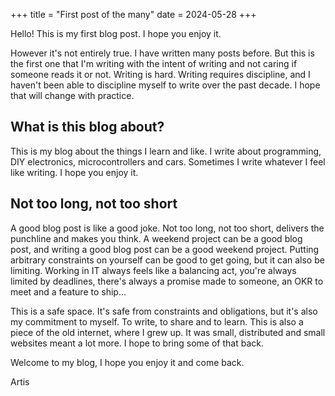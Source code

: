 +++
title = "First post of the many"
date = 2024-05-28
+++

Hello! This is my first blog post. I hope you enjoy it. 

However it's not entirely true. I have written many posts before. But this is the first one that I'm writing with the intent of writing and not caring if someone reads it or not. Writing is hard. Writing requires discipline, and I haven't been able to discipline myself to write over the past decade. I hope that will change with practice.

## What is this blog about?

This is my blog about the things I learn and like. I write about programming, DIY electronics, microcontrollers and cars. Sometimes I write whatever I feel like writing. I hope you enjoy it. 

## Not too long, not too short

A good blog post is like a good joke. Not too long, not too short, delivers the punchline and makes you think. A weekend project can be a good blog post, and writing a good blog post can be a good weekend project. Putting arbitrary constraints on yourself can be good to get going, but it can also be limiting. Working in IT always feels like a balancing act, you're always limited by deadlines, there's always a promise made to someone, an OKR to meet and a feature to ship...

This is a safe space. It's safe from constraints and obligations, but it's also my commitment to myself. To write, to share and to learn. This is also a piece of the old internet, where I grew up. It was small, distributed and small websites meant a lot more. I hope to bring some of that back.

Welcome to my blog, I hope you enjoy it and come back.

Artis
